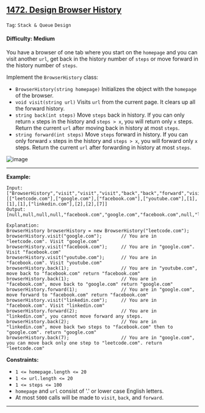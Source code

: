 ## [1472. Design Browser History](https://leetcode.com/problems/design-browser-history/)

```Tag```: ```Stack & Queue``` ```Design```

#### Difficulty: Medium

You have a browser of one tab where you start on the ```homepage``` and you can visit another ```url```, get back in the history number of ```steps``` or move forward in the history number of ```steps```.

Implement the ```BrowserHistory``` class:

- ```BrowserHistory(string homepage)``` Initializes the object with the ```homepage``` of the browser.
- ```void visit(string url)``` Visits ```url``` from the current page. It clears up all the forward history.
- ```string back(int steps)``` Move ```steps``` back in history. If you can only return ```x``` steps in the history and ```steps > x```, you will return only ```x``` steps. Return the current ```url``` after moving back in history at most ```steps```.
- ```string forward(int steps)``` Move ```steps``` forward in history. If you can only forward ```x``` steps in the history and ```steps > x```, you will forward only ```x``` steps. Return the current ```url``` after forwarding in history at most ```steps```.

![image](https://user-images.githubusercontent.com/35042430/226085923-a02e8161-d0f2-4c0b-b662-82bfee464d56.png)

---

__Example:__
```
Input:
["BrowserHistory","visit","visit","visit","back","back","forward","visit","forward","back","back"]
[["leetcode.com"],["google.com"],["facebook.com"],["youtube.com"],[1],[1],[1],["linkedin.com"],[2],[2],[7]]
Output:
[null,null,null,null,"facebook.com","google.com","facebook.com",null,"linkedin.com","google.com","leetcode.com"]

Explanation:
BrowserHistory browserHistory = new BrowserHistory("leetcode.com");
browserHistory.visit("google.com");       // You are in "leetcode.com". Visit "google.com"
browserHistory.visit("facebook.com");     // You are in "google.com". Visit "facebook.com"
browserHistory.visit("youtube.com");      // You are in "facebook.com". Visit "youtube.com"
browserHistory.back(1);                   // You are in "youtube.com", move back to "facebook.com" return "facebook.com"
browserHistory.back(1);                   // You are in "facebook.com", move back to "google.com" return "google.com"
browserHistory.forward(1);                // You are in "google.com", move forward to "facebook.com" return "facebook.com"
browserHistory.visit("linkedin.com");     // You are in "facebook.com". Visit "linkedin.com"
browserHistory.forward(2);                // You are in "linkedin.com", you cannot move forward any steps.
browserHistory.back(2);                   // You are in "linkedin.com", move back two steps to "facebook.com" then to "google.com". return "google.com"
browserHistory.back(7);                   // You are in "google.com", you can move back only one step to "leetcode.com". return "leetcode.com"
```

__Constraints:__

- ```1 <= homepage.length <= 20```
- ```1 <= url.length <= 20```
- ```1 <= steps <= 100```
- ```homepage``` and ```url``` consist of  '.' or lower case English letters.
- At most ```5000``` calls will be made to ```visit```, ```back```, and ```forward```.

---
